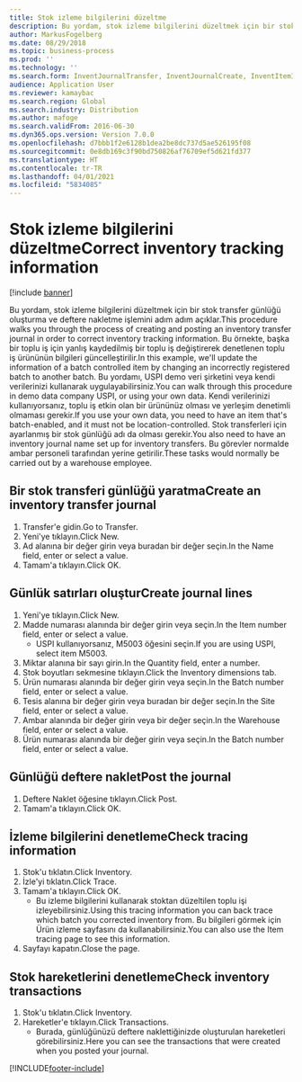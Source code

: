 ```yaml
---
title: Stok izleme bilgilerini düzeltme
description: Bu yordam, stok izleme bilgilerini düzeltmek için bir stok transfer günlüğü oluşturma ve deftere nakletme işlemini adım adım açıklar.
author: MarkusFogelberg
ms.date: 08/29/2018
ms.topic: business-process
ms.prod: ''
ms.technology: ''
ms.search.form: InventJournalTransfer, InventJournalCreate, InventItemIdLookupSimple, InventBatchIdLookup, InventLocationIdLookup, InventDimTracking, InventTrans
audience: Application User
ms.reviewer: kamaybac
ms.search.region: Global
ms.search.industry: Distribution
ms.author: mafoge
ms.search.validFrom: 2016-06-30
ms.dyn365.ops.version: Version 7.0.0
ms.openlocfilehash: d7bbb1f2e6128b1dea2be8dc737d5ae526195f08
ms.sourcegitcommit: 0e8db169c3f90bd750826af76709ef5d621fd377
ms.translationtype: HT
ms.contentlocale: tr-TR
ms.lasthandoff: 04/01/2021
ms.locfileid: "5834085"
---
```

# <a name="correct-inventory-tracking-information"></a><span data-ttu-id="eaac7-103">Stok izleme bilgilerini düzeltme</span><span class="sxs-lookup"><span data-stu-id="eaac7-103">Correct inventory tracking information</span></span>

[!include [banner](../../includes/banner.md)]

<span data-ttu-id="eaac7-104">Bu yordam, stok izleme bilgilerini düzeltmek için bir stok transfer günlüğü oluşturma ve deftere nakletme işlemini adım adım açıklar.</span><span class="sxs-lookup"><span data-stu-id="eaac7-104">This procedure walks you through the process of creating and posting an inventory transfer journal in order to correct inventory tracking information.</span></span> <span data-ttu-id="eaac7-105">Bu örnekte, başka bir toplu iş için yanlış kaydedilmiş bir toplu iş değiştirerek denetlenen toplu iş ürününün bilgileri güncelleştirilir.</span><span class="sxs-lookup"><span data-stu-id="eaac7-105">In this example, we'll update the information of a batch controlled item by changing an incorrectly registered batch to another batch.</span></span> <span data-ttu-id="eaac7-106">Bu yordamı, USPI demo veri şirketini veya kendi verilerinizi kullanarak uygulayabilirsiniz.</span><span class="sxs-lookup"><span data-stu-id="eaac7-106">You can walk through this procedure in demo data company USPI, or using your own data.</span></span> <span data-ttu-id="eaac7-107">Kendi verilerinizi kullanıyorsanız, toplu iş etkin olan bir ürününüz olması ve yerleşim denetimli olmaması gerekir.</span><span class="sxs-lookup"><span data-stu-id="eaac7-107">If you use your own data, you need to have an item that's batch-enabled, and it must not be location-controlled.</span></span> <span data-ttu-id="eaac7-108">Stok transferleri için ayarlanmış bir stok günlüğü adı da olması gerekir.</span><span class="sxs-lookup"><span data-stu-id="eaac7-108">You also need to have an inventory journal name set up for inventory transfers.</span></span> <span data-ttu-id="eaac7-109">Bu görevler normalde ambar personeli tarafından yerine getirilir.</span><span class="sxs-lookup"><span data-stu-id="eaac7-109">These tasks would normally be carried out by a warehouse employee.</span></span>


## <a name="create-an-inventory-transfer-journal"></a><span data-ttu-id="eaac7-110">Bir stok transferi günlüğü yaratma</span><span class="sxs-lookup"><span data-stu-id="eaac7-110">Create an inventory transfer journal</span></span>
1. <span data-ttu-id="eaac7-111">Transfer'e gidin.</span><span class="sxs-lookup"><span data-stu-id="eaac7-111">Go to Transfer.</span></span>
2. <span data-ttu-id="eaac7-112">Yeni'ye tıklayın.</span><span class="sxs-lookup"><span data-stu-id="eaac7-112">Click New.</span></span>
3. <span data-ttu-id="eaac7-113">Ad alanına bir değer girin veya buradan bir değer seçin.</span><span class="sxs-lookup"><span data-stu-id="eaac7-113">In the Name field, enter or select a value.</span></span>
4. <span data-ttu-id="eaac7-114">Tamam'a tıklayın.</span><span class="sxs-lookup"><span data-stu-id="eaac7-114">Click OK.</span></span>

## <a name="create-journal-lines"></a><span data-ttu-id="eaac7-115">Günlük satırları oluştur</span><span class="sxs-lookup"><span data-stu-id="eaac7-115">Create journal lines</span></span>
1. <span data-ttu-id="eaac7-116">Yeni'ye tıklayın.</span><span class="sxs-lookup"><span data-stu-id="eaac7-116">Click New.</span></span>
2. <span data-ttu-id="eaac7-117">Madde numarası alanında bir değer girin veya seçin.</span><span class="sxs-lookup"><span data-stu-id="eaac7-117">In the Item number field, enter or select a value.</span></span>
    * <span data-ttu-id="eaac7-118">USPI kullanıyorsanız, M5003 öğesini seçin.</span><span class="sxs-lookup"><span data-stu-id="eaac7-118">If you are using USPI, select item M5003.</span></span>  
3. <span data-ttu-id="eaac7-119">Miktar alanına bir sayı girin.</span><span class="sxs-lookup"><span data-stu-id="eaac7-119">In the Quantity field, enter a number.</span></span>
4. <span data-ttu-id="eaac7-120">Stok boyutları sekmesine tıklayın.</span><span class="sxs-lookup"><span data-stu-id="eaac7-120">Click the Inventory dimensions tab.</span></span>
5. <span data-ttu-id="eaac7-121">Ürün numarası alanında bir değer girin veya seçin.</span><span class="sxs-lookup"><span data-stu-id="eaac7-121">In the Batch number field, enter or select a value.</span></span>
6. <span data-ttu-id="eaac7-122">Tesis alanına bir değer girin veya buradan bir değer seçin.</span><span class="sxs-lookup"><span data-stu-id="eaac7-122">In the Site field, enter or select a value.</span></span>
7. <span data-ttu-id="eaac7-123">Ambar alanında bir değer girin veya bir değer seçin.</span><span class="sxs-lookup"><span data-stu-id="eaac7-123">In the Warehouse field, enter or select a value.</span></span>
8. <span data-ttu-id="eaac7-124">Ürün numarası alanında bir değer girin veya seçin.</span><span class="sxs-lookup"><span data-stu-id="eaac7-124">In the Batch number field, enter or select a value.</span></span>

## <a name="post-the-journal"></a><span data-ttu-id="eaac7-125">Günlüğü deftere naklet</span><span class="sxs-lookup"><span data-stu-id="eaac7-125">Post the journal</span></span>
1. <span data-ttu-id="eaac7-126">Deftere Naklet öğesine tıklayın.</span><span class="sxs-lookup"><span data-stu-id="eaac7-126">Click Post.</span></span>
2. <span data-ttu-id="eaac7-127">Tamam'a tıklayın.</span><span class="sxs-lookup"><span data-stu-id="eaac7-127">Click OK.</span></span>

## <a name="check-tracing-information"></a><span data-ttu-id="eaac7-128">İzleme bilgilerini denetleme</span><span class="sxs-lookup"><span data-stu-id="eaac7-128">Check tracing information</span></span>
1. <span data-ttu-id="eaac7-129">Stok'u tıklatın.</span><span class="sxs-lookup"><span data-stu-id="eaac7-129">Click Inventory.</span></span>
2. <span data-ttu-id="eaac7-130">İzle'yi tıklatın.</span><span class="sxs-lookup"><span data-stu-id="eaac7-130">Click Trace.</span></span>
3. <span data-ttu-id="eaac7-131">Tamam'a tıklayın.</span><span class="sxs-lookup"><span data-stu-id="eaac7-131">Click OK.</span></span>
    * <span data-ttu-id="eaac7-132">Bu izleme bilgilerini kullanarak stoktan düzeltilen toplu işi izleyebilirsiniz.</span><span class="sxs-lookup"><span data-stu-id="eaac7-132">Using this tracing information you can back trace which batch you corrected inventory from.</span></span>  <span data-ttu-id="eaac7-133">Bu bilgileri görmek için Ürün izleme sayfasını da kullanabilirsiniz.</span><span class="sxs-lookup"><span data-stu-id="eaac7-133">You can also use the Item tracing page to see this information.</span></span>  
4. <span data-ttu-id="eaac7-134">Sayfayı kapatın.</span><span class="sxs-lookup"><span data-stu-id="eaac7-134">Close the page.</span></span>

## <a name="check-inventory-transactions"></a><span data-ttu-id="eaac7-135">Stok hareketlerini denetleme</span><span class="sxs-lookup"><span data-stu-id="eaac7-135">Check inventory transactions</span></span>
1. <span data-ttu-id="eaac7-136">Stok'u tıklatın.</span><span class="sxs-lookup"><span data-stu-id="eaac7-136">Click Inventory.</span></span>
2. <span data-ttu-id="eaac7-137">Hareketler'e tıklayın.</span><span class="sxs-lookup"><span data-stu-id="eaac7-137">Click Transactions.</span></span>
    * <span data-ttu-id="eaac7-138">Burada, günlüğünüzü deftere naklettiğinizde oluşturulan hareketleri görebilirsiniz.</span><span class="sxs-lookup"><span data-stu-id="eaac7-138">Here you can see the transactions that were created when you posted your journal.</span></span>   



[!INCLUDE[footer-include](../../../includes/footer-banner.md)]
